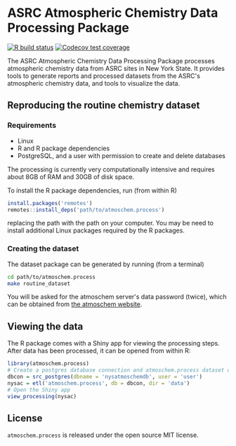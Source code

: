 # ASRC Atmospheric Chemistry Data Processing Package

[![R build status](https://github.com/ASRCsoft/atmoschem.process/workflows/R-CMD-check/badge.svg)](https://github.com/ASRCsoft/atmoschem.process/actions) [![Codecov test coverage](https://codecov.io/gh/ASRCsoft/atmoschem.process/branch/master/graph/badge.svg)](https://codecov.io/gh/ASRCsoft/atmoschem.process?branch=master)

The ASRC Atmospheric Chemistry Data Processing Package processes atmospheric chemistry data from ASRC sites in New York State. It provides tools to generate reports and processed datasets from the ASRC's atmospheric chemistry data, and tools to visualize the data.

## Reproducing the routine chemistry dataset

### Requirements

- Linux
- R and R package dependencies
- PostgreSQL, and a user with permission to create and delete databases

The processing is currently very computationally intensive and requires about 8GB of RAM and 30GB of disk space.

To install the R package dependencies, run (from within R)

```R
install.packages('remotes')
remotes::install_deps('path/to/atmoschem.process')
```

replacing the path with the path on your computer. You may be need to install additional Linux packages required by the R packages.

### Creating the dataset

The dataset package can be generated by running (from a terminal)

```sh
cd path/to/atmoschem.process
make routine_dataset
```

You will be asked for the atmoschem server's data password (twice), which can be obtained from [the atmoschem website](http://atmoschem.asrc.cestm.albany.edu/).

## Viewing the data

The R package comes with a Shiny app for viewing the processing steps. After data has been processed, it can be opened from within R:

```R
library(atmoschem.process)
# Create a postgres database connection and atmoschem.process dataset object
dbcon = src_postgres(dbname = 'nysatmoschemdb', user = 'user')
nysac = etl('atmoschem.process', db = dbcon, dir = 'data')
# Open the Shiny app
view_processing(nysac)
```

## License

`atmoschem.process` is released under the open source MIT license.
